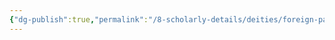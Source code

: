 ```yaml
---
{"dg-publish":true,"permalink":"/8-scholarly-details/deities/foreign-pantheons/the-sacred-dragons/yoska/","noteIcon":""}
---
```


